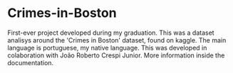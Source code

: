 # Crimes-in-Boston
First-ever project developed during my graduation.
This was a dataset analisys around the 'Crimes in Boston' dataset, found on kaggle.
The main language is portuguese, my native language.
This was developed in colaboration with João Roberto Crespi Junior.
More information inside the documentation.
